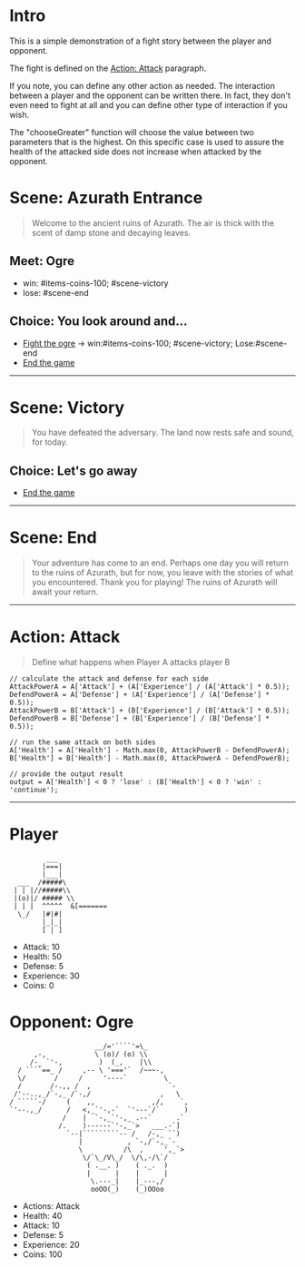 # Intro
This is a simple demonstration of a fight story
between the player and opponent.

The fight is defined on the [Action: Attack](#action-attack)
paragraph. 

If you note, you can define any other
action as needed. The interaction between a player
and the opponent can be written there. In fact, they
don't even need to fight at all and you can define
other type of interaction if you wish.

The "chooseGreater" function will choose the value
between two parameters that is the highest. On this
specific case is used to assure the health of the
attacked side does not increase when attacked by the
opponent.


# Scene: Azurath Entrance
> Welcome to the ancient ruins of Azurath. The air is thick with the scent of damp stone and decaying leaves.


## Meet: Ogre
- win: #items-coins-100; #scene-victory
- lose: #scene-end


## Choice: You look around and...
- [Fight the ogre](#opponent-ogre) -> win:#items-coins-100; #scene-victory; Lose:#scene-end
- [End the game](#scene-end)



------

# Scene: Victory
> You have defeated the adversary. The land now rests safe and sound, for today.

## Choice: Let's go away
- [End the game](#scene-end)

------

# Scene: End
> Your adventure has come to an end. Perhaps one day you will return to the ruins of Azurath, but for now, you leave with the stories of what you encountered.
> Thank you for playing! The ruins of Azurath will await your return.

------

# Action: Attack
> Define what happens when Player A attacks player B
```
// calculate the attack and defense for each side
AttackPowerA = A['Attack'] + (A['Experience'] / (A['Attack'] * 0.5)); 
DefendPowerA = A['Defense'] + (A['Experience'] / (A['Defense'] * 0.5));
AttackPowerB = B['Attack'] + (B['Experience'] / (B['Attack'] * 0.5)); 
DefendPowerB = B['Defense'] + (B['Experience'] / (B['Defense'] * 0.5));

// run the same attack on both sides         
A['Health'] = A['Health'] - Math.max(0, AttackPowerB - DefendPowerA);
B['Health'] = B['Health'] - Math.max(0, AttackPowerA - DefendPowerB);

// provide the output result
output = A['Health'] < 0 ? 'lose' : (B['Health'] < 0 ? 'win' : 'continue');
```
------

# Player
```
         ___
        |===|       
        |___|       
  ___  /#####\       
 | | |//#####\\      
 |(o)|/ ##### \\     
 | | |  ^^^^^  &[=======
  \_/   |#|#|         
        |_|_|         
        [ | ] 
```
- Attack: 10
- Health: 50
- Defense: 5
- Experience: 30
- Coins: 0
         
         
# Opponent: Ogre
```
                     __/='````'=\_          
      ,-,            \ (o)/ (o) \\          
     /-_ `'-,         )  (_,    |\\          
  / ````==_ /     ,-- \ '==='`  /~~~-,        
  \/       /     /     '----`         \       
  /       /-.,, /  ,                   `-   
 /'--..,_/`-,_ /`-,/                 ,   \   
/ `````-/     (    ,,              ,/,    `,  
`'--.,_/      /   <,_`'-,-`  `'---`/`      )  
             /    |  `-,_`'-,_ .--`      .`   
            /.    )------`'-,_`>   ___.-`]    
              `--|`````````-- /   /-,_ ``)    
                 |           , `-,/`-,_`-     
                 \          /\  ,     ',_`>   
                  \/`\_/V\_/  \/\,-/\`/      
                   ( .__. )    ( ._.  )       
                   |      |    |      |       
                    \.---_|    |_---,/        
                    ooOO(_)    (_)OOoo
```
- Actions: Attack
- Health: 40
- Attack: 10
- Defense: 5
- Experience: 20
- Coins: 100
